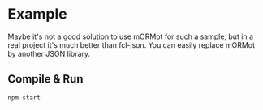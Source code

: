 # Example

Maybe it's not a good solution to use mORMot for such a sample, but in a real
project it's much better than fcl-json. You can easily replace mORMot by another
JSON library.

## Compile & Run

`npm start`

